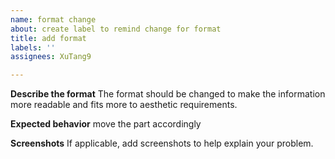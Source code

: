 ```yaml
---
name: format change
about: create label to remind change for format
title: add format
labels: ''
assignees: XuTang9

---
```


**Describe the format**
The format should be changed to make the information more readable and fits more to aesthetic requirements. 

**Expected behavior**
move the part accordingly

**Screenshots**
If applicable, add screenshots to help explain your problem.

